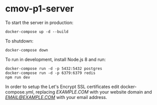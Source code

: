 # cmov-p1-server

To start the server in production:
```
docker-compose up -d --build
```

To shutdown:
```
docker-compose down
```

To run in development, install Node.js 8 and run:
```
docker-compose run -d -p 5432:5432 postgres
docker-compose run -d -p 6379:6379 redis
npm run dev
```

In order to setup the Let's Encrypt SSL certificates edit docker-compose.yml, replacing *EXAMPLE.COM* with your website domain and *EMAIL@EXAMPLE.COM* with your email address.
